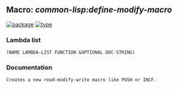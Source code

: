## Macro: ***common-lisp:define-modify-macro***
[![package](https://img.shields.io/badge/Package-COMMON--LISP-5f9ea0.svg?style=social&colorA=999999)](../) [![type](https://img.shields.io/badge/Type-Macro-5f9ea0.svg?style=social&colorA=999999)](../#macro) 
### Lambda list
```
(NAME LAMBDA-LIST FUNCTION &OPTIONAL DOC-STRING)
```
### Documentation
```
Creates a new read-modify-write macro like PUSH or INCF.
```
